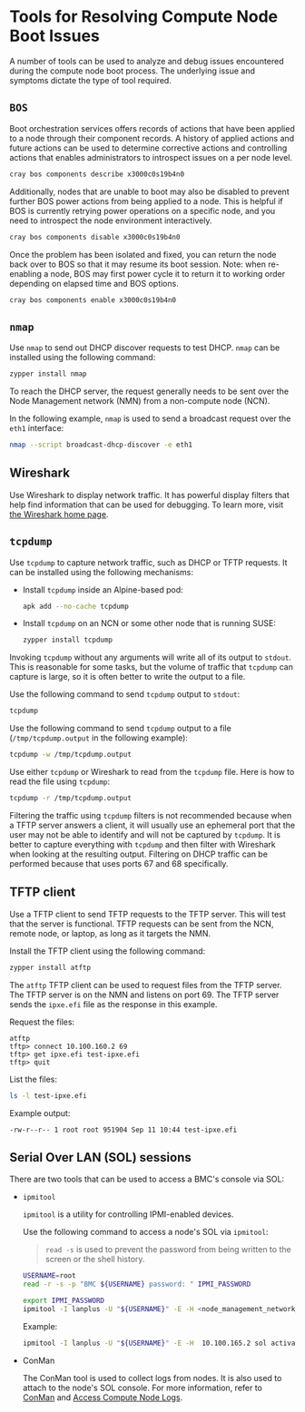 # Tools for Resolving Compute Node Boot Issues

A number of tools can be used to analyze and debug issues encountered during the compute node boot process. The underlying issue and symptoms dictate the type of tool required.

## `BOS`

Boot orchestration services offers records of actions that have been applied to a node through their component records.
A history of applied actions and future actions can be used to determine corrective actions and controlling actions that
enables administrators to introspect issues on a per node level.

```bash
cray bos components describe x3000c0s19b4n0
```

Additionally, nodes that are unable to boot may also be disabled to prevent further BOS power actions from being applied
to a node. This is helpful if BOS is currently retrying power operations on a specific node, and you need to introspect
the node environment interactively.

```bash
cray bos components disable x3000c0s19b4n0
```

Once the problem has been isolated and fixed, you can return the node back over to BOS so that it may resume its boot
session. Note: when re-enabling a node, BOS may first power cycle it to return it to working order depending on elapsed
time and BOS options.

```bash
cray bos components enable x3000c0s19b4n0
```

## `nmap`

Use `nmap` to send out DHCP discover requests to test DHCP. `nmap` can be installed using the following command:

```bash
zypper install nmap
```

To reach the DHCP server, the request generally needs to be sent over the Node Management network \(NMN\) from a non-compute node \(NCN\).

In the following example, `nmap` is used to send a broadcast request over the `eth1` interface:

```bash
nmap --script broadcast-dhcp-discover -e eth1
```

## Wireshark

Use Wireshark to display network traffic. It has powerful display filters that help find information that can be used for debugging. To learn more, visit [the Wireshark home page](https://www.wireshark.org).

## `tcpdump`

Use `tcpdump` to capture network traffic, such as DHCP or TFTP requests. It can be installed using the following mechanisms:

- Install `tcpdump` inside an Alpine-based pod:

    ```bash
    apk add --no-cache tcpdump
    ```

- Install `tcpdump` on an NCN or some other node that is running SUSE:

    ```bash
    zypper install tcpdump
    ```

Invoking `tcpdump` without any arguments will write all of its output to `stdout`. This is reasonable for some tasks, but the volume of traffic that `tcpdump` can capture is
large, so it is often better to write the output to a file.

Use the following command to send `tcpdump` output to `stdout`:

```bash
tcpdump
```

Use the following command to send `tcpdump` output to a file (`/tmp/tcpdump.output` in the following example):

```bash
tcpdump -w /tmp/tcpdump.output
```

Use either `tcpdump` or Wireshark to read from the `tcpdump` file. Here is how to read the file using `tcpdump`:

```bash
tcpdump -r /tmp/tcpdump.output
```

Filtering the traffic using `tcpdump` filters is not recommended because when a TFTP server answers a client, it will usually use an ephemeral port that the user may not be able
to identify and will not be captured by `tcpdump`. It is better to capture everything with `tcpdump` and then filter with Wireshark when looking at the resulting output.
Filtering on DHCP traffic can be performed because that uses ports 67 and 68 specifically.

## TFTP client

Use a TFTP client to send TFTP requests to the TFTP server. This will test that the server is functional. TFTP requests can be sent from the NCN, remote node, or laptop, as
long as it targets the NMN.

Install the TFTP client using the following command:

```bash
zypper install atftp
```

The `atftp` TFTP client can be used to request files from the TFTP server. The TFTP server is on the NMN and listens on port 69. The TFTP server sends the `ipxe.efi` file as the
response in this example.

Request the files:

```console
atftp
tftp> connect 10.100.160.2 69
tftp> get ipxe.efi test-ipxe.efi
tftp> quit
```

List the files:

```bash
ls -l test-ipxe.efi
```

Example output:

```text
-rw-r--r-- 1 root root 951904 Sep 11 10:44 test-ipxe.efi
```

## Serial Over LAN \(SOL\) sessions

There are two tools that can be used to access a BMC's console via SOL:

- `ipmitool`

    `ipmitool` is a utility for controlling IPMI-enabled devices.

    Use the following command to access a node's SOL via `ipmitool`:

    > `read -s` is used to prevent the password from being written to the screen or the shell history.

    ```bash
    USERNAME=root
    read -r -s -p "BMC ${USERNAME} password: " IPMI_PASSWORD
    ```

    ```bash
    export IPMI_PASSWORD
    ipmitool -I lanplus -U "${USERNAME}" -E -H <node_management_network_IP_address_of_node> sol activate
    ```

    Example:

    ```bash
    ipmitool -I lanplus -U "${USERNAME}" -E -H  10.100.165.2 sol activate
    ```

- ConMan

    The ConMan tool is used to collect logs from nodes. It is also used to attach to the node's SOL console. For more information, refer to [ConMan](../conman/ConMan.md)
    and [Access Compute Node Logs](../conman/Access_Compute_Node_Logs.md).
